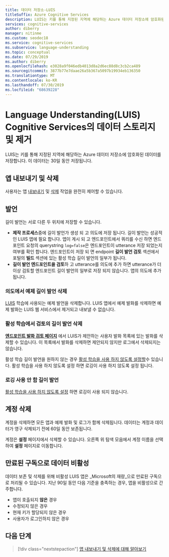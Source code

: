 ```yaml
---
title: 데이터 저장소-LUIS
titleSuffix: Azure Cognitive Services
description: LUIS는 키를 통해 지정된 지역에 해당하는 Azure 데이터 저장소에 암호화된 데이터를 저장합니다.
services: cognitive-services
author: diberry
manager: nitinme
ms.custom: seodec18
ms.service: cognitive-services
ms.subservice: language-understanding
ms.topic: conceptual
ms.date: 07/29/2019
ms.author: diberry
ms.openlocfilehash: e3028a9f046edb4013d8a2d6ec88d8c3cb2ca489
ms.sourcegitcommit: 3877b77e7daae26a5b367a5097b19934eb136350
ms.translationtype: MT
ms.contentlocale: ko-KR
ms.lasthandoff: 07/30/2019
ms.locfileid: "68639228"
---
```

# <a name="data-storage-and-removal-in-language-understanding-luis-cognitive-services"></a>Language Understanding(LUIS) Cognitive Services의 데이터 스토리지 및 제거
LUIS는 키를 통해 지정된 지역에 해당하는 Azure 데이터 저장소에 암호화된 데이터를 저장합니다. 이 데이터는 30일 동안 저장됩니다. 

## <a name="export-and-delete-app"></a>앱 내보내기 및 삭제
사용자는 앱 [내보내기](luis-how-to-start-new-app.md#export-app) 및 [삭제](luis-how-to-start-new-app.md#delete-app) 작업을 완전히 제어할 수 있습니다. 

## <a name="utterances"></a>발언

길이 발언는 서로 다른 두 위치에 저장할 수 있습니다. 

* **제작 프로세스**중에 길이 발언가 생성 되 고 의도에 저장 됩니다. 길이 발언는 성공적인 LUIS 앱에 필요 합니다. 앱이 게시 되 고 엔드포인트에서 쿼리를 수신 하면 엔드포인트 요청의 querystring `log=false`은 엔드포인트이 utterance 저장 되었는지 여부를 확인 합니다. 엔드포인트이 저장 되 면 endpoint **길이 발언 검토** 섹션에서 포털의 **빌드** 섹션에 있는 활성 학습 길이 발언의 일부가 됩니다. 
* **길이 발언 엔드포인트을 검토**하 고 utterance를 의도에 추가 하면 utterance가 더 이상 검토할 엔드포인트 길이 발언의 일부로 저장 되지 않습니다. 앱의 의도에 추가 됩니다. 

<a name="utterances-in-an-intent"></a>

### <a name="delete-example-utterances-from-an-intent"></a>의도에서 예제 길이 발언 삭제

[LUIS](luis-reference-regions.md) 학습에 사용되는 예제 발언을 삭제합니다. LUIS 앱에서 예제 발화를 삭제하면 예제 발화는 LUIS 웹 서비스에서 제거되고 내보낼 수 없습니다.

<a name="utterances-in-review"></a>

### <a name="delete-utterances-in-review-from-active-learning"></a>활성 학습에서 검토의 길이 발언 삭제

**[엔드포인트 발화 검토 페이지](luis-how-to-review-endpoint-utterances.md)** 에서 LUIS가 제안하는 사용자 발화 목록에 있는 발화를 삭제할 수 있습니다. 이 목록에서 발화를 삭제하면 제안되지 않지만 로그에서 삭제되지는 않습니다.

활성 학습 길이 발언을 원하지 않는 경우 [활성 학습을 사용 하지 않도록 설정할](luis-how-to-review-endpoint-utterances.md#disable-active-learning)수 있습니다. 활성 학습을 사용 하지 않도록 설정 하면 로깅이 사용 하지 않도록 설정 됩니다.

### <a name="disable-logging-utterances"></a>로깅 사용 안 함 길이 발언
[활성 학습을 사용 하지 않도록 설정](luis-how-to-review-endpoint-utterances.md#disable-active-learning) 하면 로깅이 사용 되지 않습니다.


<a name="accounts"></a>

## <a name="delete-an-account"></a>계정 삭제
계정을 삭제하면 모든 앱과 예제 발화 및 로그가 함께 삭제됩니다. 데이터는 계정과 데이터가 영구 삭제되기 전에 60일 동안 보존됩니다.

계정은 **설정** 페이지에서 삭제할 수 있습니다. 오른쪽 위 탐색 모음에서 계정 이름을 선택하여 **설정** 페이지로 이동합니다.

## <a name="data-inactivity-as-an-expired-subscription"></a>만료된 구독으로 데이터 비활성
데이터 보존 및 삭제를 위해 비활성 LUIS 앱은 _Microsoft의 재량_으로 만료된 구독으로 처리될 수 있습니다. 지난 90일 동안 다음 기준을 충족하는 경우, 앱을 비활성으로 간주합니다. 

* 앱이 호출되지 **않은** 경우
* 수정되지 않은 경우
* 현재 키가 할당되지 않은 경우
* 사용자가 로그인하지 않은 경우

## <a name="next-steps"></a>다음 단계

> [!div class="nextstepaction"]
> [앱 내보내기 및 삭제에 대해 알아보기](luis-how-to-start-new-app.md)
